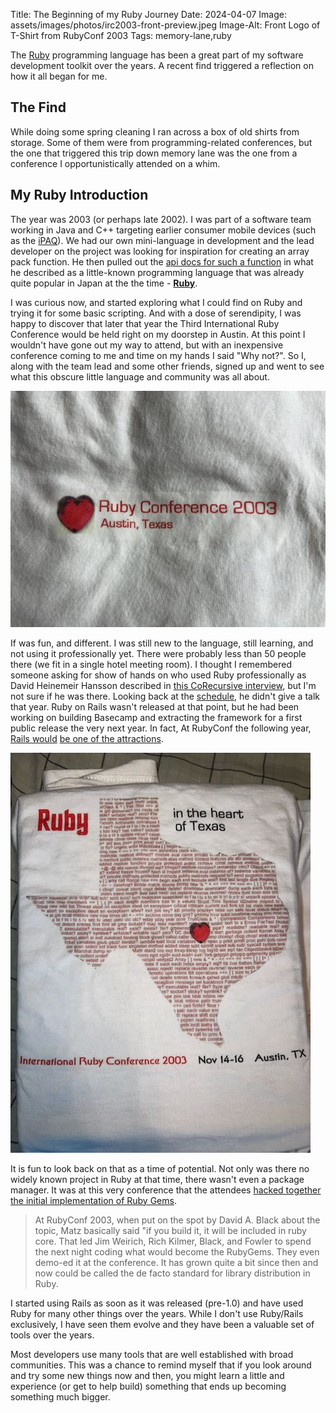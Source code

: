 Title: The Beginning of my Ruby Journey
Date: 2024-04-07
Image: assets/images/photos/irc2003-front-preview.jpeg
Image-Alt: Front Logo of T-Shirt from RubyConf 2003
Tags: memory-lane,ruby

The [Ruby](https://www.ruby-lang.org) programming language has been a great part of my software development toolkit over the years.  A recent find triggered a reflection on how it all began for me.

<!-- end-of-preview -->

## The Find

While doing some spring cleaning I ran across a box of old shirts from storage.  Some of them were from programming-related conferences, but the one that triggered this trip down memory lane was the one from a conference I opportunistically attended on a whim. 

## My Ruby Introduction

The year was 2003 (or perhaps late 2002). I was part of a software team working in Java and C++ targeting earlier consumer mobile devices (such as the [iPAQ](https://en.wikipedia.org/wiki/IPAQ)).  We had our own mini-language in development and the lead developer on the project was looking for inspiration for creating an array pack function.  He then pulled out the [api docs for such a function](https://rubydoc.info/stdlib/core/1.9.3/Array:pack) in what he described as a little-known programming language that was already quite popular in Japan at the the time - **[Ruby](https://www.ruby-lang.org/en/)**.

I was curious now, and started exploring what I could find on Ruby and trying it for some basic scripting. And with a dose of serendipity, I was happy to discover that later that year the Third International Ruby Conference would be held right on my doorstep in Austin. At this point I wouldn't have gone out my way to attend, but with an inexpensive conference coming to me and time on my hands I said "Why not?".  So I, along with the team lead and some other friends, signed up and went to see what this obscure little language and community was all about.  

![International Ruby Conference 2003 T-Shirt Front Logo](/assets/images/photos/irc2003-frontlogo.jpeg "Conference T-Shirt Front")

If was fun, and different. I was still new to the language, still learning, and not using it professionally yet.  There were probably less than 50 people there (we fit in a single hotel meeting room).  I thought I remembered someone asking for show of hands on who used Ruby professionally as David Heinemeir Hansson described in [this CoRecursive interview](https://corecursive.com/045-david-heinemeier-hansson-software-contrarian/), but I'm not sure if he was there.  Looking back at the [schedule](https://web.archive.org/web/20041207003202/http://www.zenspider.com/Languages/Ruby/RubyConf2003.html), he didn't give a talk that year.  Ruby on Rails wasn't released at that point, but he had been working on building Basecamp and extracting the framework for a first public release the very next year.  In fact, At RubyConf the following year, [Rails would](https://weblog.jamisbuck.org/2004/10/2/rubyconf-day-two.html) [be one of the attractions](https://medium.com/pragmatic-programmers/chad-fowler-on-ruby-an-interview-with-a-ruby-pioneer-dbc42f21c6e2).

![International Ruby Conference 2003 T-Shirt Back](/assets/images/photos/irc2003-back.jpeg "Conference T-Shirt Back")

It is fun to look back on that as a time of potential. Not only was there no widely known project in Ruby at that time, there wasn't even a package manager.  It was at this very conference that the attendees [hacked together the initial implementation of Ruby Gems](https://onrails.org/2006/07/20/fowler-on-rubygems.html).

> At RubyConf 2003, when put on the spot by David A. Black about the topic, Matz basically said "if you build it, it will be included in ruby core. That led Jim Weirich, Rich Kilmer, Black, and Fowler to spend the next night coding what would become the RubyGems. They even demo-ed it at the conference. It has grown quite a bit since then and now could be called the de facto standard for library distribution in Ruby.

I started using Rails as soon as it was released (pre-1.0) and have used Ruby for many other things over the years.  While I don't use Ruby/Rails exclusively, I have seen them evolve and they have been a valuable set of tools over the years.

Most developers use many tools that are well established with broad communities.  This was a chance to remind myself that if you look around and try some new things now and then, you might learn a little and experience (or get to help build) something that ends up becoming something much bigger.    

